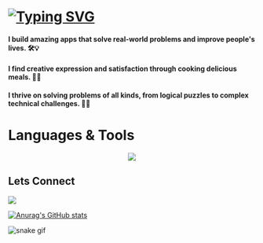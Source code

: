   <h1><a href="https://git.io/typing-svg"><img src="https://readme-typing-svg.demolab.com?font=Fira+Code&pause=1000&color=000&width=435&lines=Hello%2C+My+name+is+Juan+Aviles.;I+am+a+Full+Stack+Web+Developer;I+am+a+Frontend+Developer;I+am+a+Backend+Developer" alt="Typing SVG" /></a></h1>
  
  <h4>I build amazing apps that solve real-world problems and improve people's lives. 🛠️💡</h4> 
  <h4>I find creative expression and satisfaction through cooking delicious meals. 🍳🍴</h4>
  <h4>I thrive on solving problems of all kinds, from logical puzzles to complex technical challenges. 🧩🤔</h4>

<h1>Languages & Tools</h1>

<p align="center">
  <a href="https://skillicons.dev">
    <img src="https://skillicons.dev/icons?i=git,github,express,react,mongodb,postman,materialui,bootstrap,tailwindcss,nodejs,postgres,vscode,js,html,css,discord,cypress.io&perline=6" />
  </a>
</p>

 
<h2>Lets Connect</h2>
<a href='https://www.linkedin.com/in/juanbaviles/'>
  
<img src='https://img.shields.io/badge/LinkedIn-blue?logo=linkedin&logoColor=white&style=for-the-badge' />
 </a>
  
[![Anurag's GitHub stats](https://github-readme-stats.vercel.app/api?username=Juan11211)](https://github.com/juan11211/github-readme-stats)

  
![snake gif](https://github.com/Juan11211/Juan11211/blob/output/github-contribution-grid-snake.gif)

<!--
**Juan11211/Juan11211** is a ✨ _special_ ✨ repository because its `README.md` (this file) appears on your GitHub profile.

Here are some ideas to get you started:

- 🔭 I’m currently working on ...
- 🌱 I’m currently learning ...
- 👯 I’m looking to collaborate on ...
- 🤔 I’m looking for help with ...
- 💬 Ask me about ...
- 📫 How to reach me: ...
- 😄 Pronouns: ...
- ⚡ Fun fact: ...
-->

